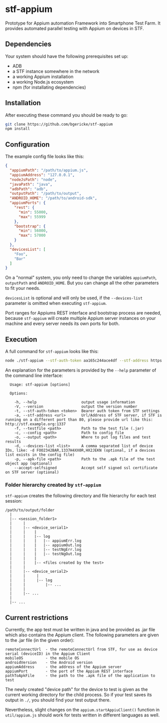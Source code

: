 # stf-appium

Prototype for Appium automation Framework into Smartphone Test Farm. It provides automated parallel testing with Appium on devices in STF.

## Dependencies

Your system should have the following prerequisites set up:

  * ADB
  * a STF instance somewhere in the network
  * a working Appium installation
  * a working Node.js ecosystem
  * npm (for installating dependencies)

## Installation

After executing these command you should be ready to go:
``` Bash
git clone https://github.com/bgericke/stf-appium
npm install
```

## Configuration

The example config file looks like this:
``` JSON
{
  "appiumPath": "/path/to/appium.js",
  "appiumAddress": "127.0.0.1",
  "nodeJsPath": "node",
  "javaPath": "java",
  "adbPath": "adb",
  "outputPath": "/path/to/output",
  "ANDROID_HOME": "/path/to/android-sdk",
  "appiumPorts": {
    "rest": {
      "min": 55000,
      "max": 55999
    },
    "bootstrap": {
      "min": 56000,
      "max": 57000
    }
  },
  "devicesList": [
    "Foo",
    "Bar"
  ]
}
```

On a "normal" system, you only need to change the variables `appiumPath`, `outputPath` and `ANDROID_HOME`. But you can change all the other parameters to fit your needs.

`devicesList` is optional and will only be used, if the `--devices-list` parameter is omitted when executing `stf-appium`.

Port ranges for Appiums REST interface and bootstrap process are needed, because `stf-appium` will create multiple Appium server instances on your machine and every server needs its own ports for both.

## Execution

A full command for `stf-appium` looks like this:
``` Bash
node ./stf-appium --stf-auth-token aa165c244ace4df --stf-address https://stf.example.org:1337 --testfile ./testfile.jar --config ./config.json --output ./test-out --devices-list serial1,serial2,serial3,... --accept-selfsigned
```

An explanation for the parameters is provided by the `--help` parameter of the command line interface:
```
  Usage: stf-appium [options]

  Options:

    -h, --help                    output usage information
    -V, --version                 output the version number
    -t, --stf-auth-token <token>  Bearer auth token from STF settings
    -a, --stf-address <url>       Url/Address of STF server, if STF is running on a different port than 80, please provide url like this: http://stf.example.org:1337
    -f, --testfile <path>         Path to the test file (.jar)
    -c, --config <path>           Path to config file
    -o, --output <path>           Where to put log files and test results
    -d, --devices-list <list>     A comma separated list of device IDs, like: -d FOO2342BAR,1337H4XX0R,HX2JEKN (optional, if a devices list exists in the config file)
    -p, --apk-file <path>         Path to the .apk file of the test object app (optional)
    --accept-selfsigned           Accept self signed ssl certificate on STF server (optional)
```

### Folder hierarchy created by `stf-appium`

`stf-appium` creates the following directory and file hierarchy for each test session:

```
/path/to/output/folder
  |
  |-- <session_folder1>
  |     |
  |     |-- <device_serial1>
  |     |    |
  |     |    |-- log
  |     |    |   |-- appiumErr.log
  |     |    |   |-- appiumOut.log
  |     |    |   |-- testNgErr.log
  |     |    |   |-- testNgOut.log
  |     |    |
  |     |    |-- <files created by the test>
  |     |
  |     |-- <device_serial2>
  |     |     |
  |     |     |-- log
  |     |         |-- ...
  |     |
  |     |-- ...
  |
  |-- ...
```

## Current restrictions

Currently, the app test must be written in java and be provided as .jar file which also contains the Appium client. 
The following parameters are given to the .jar file (in the given order):

```
remoteConnectUrl  - the remoteConnectUrl from STF, for use as device serial (deviceID) in the Appium Client
mobileOS          - the mobile OS
androidVersion    - the Android version
appiumAddress     - the address of the Appium server
appiumPort        - the port of the Appium REST interface
pathToApkFile     - the path to the .apk file of the application to test
```

The newly created "device path" for the device to test is given as the current working directory for the child process. So if your test saves its output in `./`, you should find your test output there.

Nevertheless, slight changes on the `appium.startAppiuClient()` function in `util/appium.js` should work for tests written in different languages as well.
